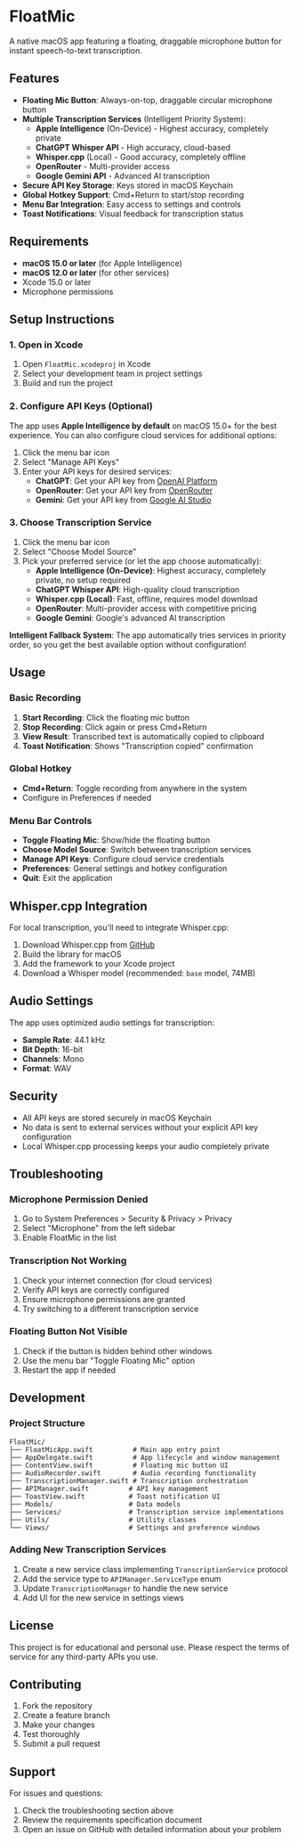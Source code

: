 # FloatMic

A native macOS app featuring a floating, draggable microphone button for instant speech-to-text transcription.

## Features

- **Floating Mic Button**: Always-on-top, draggable circular microphone button
- **Multiple Transcription Services** (Intelligent Priority System):
  - **Apple Intelligence** (On-Device) - Highest accuracy, completely private
  - **ChatGPT Whisper API** - High accuracy, cloud-based
  - **Whisper.cpp** (Local) - Good accuracy, completely offline
  - **OpenRouter** - Multi-provider access
  - **Google Gemini API** - Advanced AI transcription
- **Secure API Key Storage**: Keys stored in macOS Keychain
- **Global Hotkey Support**: Cmd+Return to start/stop recording
- **Menu Bar Integration**: Easy access to settings and controls
- **Toast Notifications**: Visual feedback for transcription status

## Requirements

- **macOS 15.0 or later** (for Apple Intelligence)
- **macOS 12.0 or later** (for other services)
- Xcode 15.0 or later
- Microphone permissions

## Setup Instructions

### 1. Open in Xcode

1. Open `FloatMic.xcodeproj` in Xcode
2. Select your development team in project settings
3. Build and run the project

### 2. Configure API Keys (Optional)

The app uses **Apple Intelligence by default** on macOS 15.0+ for the best experience. You can also configure cloud services for additional options:

1. Click the menu bar icon
2. Select "Manage API Keys"
3. Enter your API keys for desired services:
   - **ChatGPT**: Get your API key from [OpenAI Platform](https://platform.openai.com/api-keys)
   - **OpenRouter**: Get your API key from [OpenRouter](https://openrouter.ai/keys)
   - **Gemini**: Get your API key from [Google AI Studio](https://aistudio.google.com/app/apikey)

### 3. Choose Transcription Service

1. Click the menu bar icon
2. Select "Choose Model Source"
3. Pick your preferred service (or let the app choose automatically):
   - **Apple Intelligence (On-Device)**: Highest accuracy, completely private, no setup required
   - **ChatGPT Whisper API**: High-quality cloud transcription
   - **Whisper.cpp (Local)**: Fast, offline, requires model download
   - **OpenRouter**: Multi-provider access with competitive pricing
   - **Google Gemini**: Google's advanced AI transcription

**Intelligent Fallback System**: The app automatically tries services in priority order, so you get the best available option without configuration!

## Usage

### Basic Recording

1. **Start Recording**: Click the floating mic button
2. **Stop Recording**: Click again or press Cmd+Return
3. **View Result**: Transcribed text is automatically copied to clipboard
4. **Toast Notification**: Shows "Transcription copied" confirmation

### Global Hotkey

- **Cmd+Return**: Toggle recording from anywhere in the system
- Configure in Preferences if needed

### Menu Bar Controls

- **Toggle Floating Mic**: Show/hide the floating button
- **Choose Model Source**: Switch between transcription services
- **Manage API Keys**: Configure cloud service credentials
- **Preferences**: General settings and hotkey configuration
- **Quit**: Exit the application

## Whisper.cpp Integration

For local transcription, you'll need to integrate Whisper.cpp:

1. Download Whisper.cpp from [GitHub](https://github.com/ggerganov/whisper.cpp)
2. Build the library for macOS
3. Add the framework to your Xcode project
4. Download a Whisper model (recommended: `base` model, 74MB)

## Audio Settings

The app uses optimized audio settings for transcription:
- **Sample Rate**: 44.1 kHz
- **Bit Depth**: 16-bit
- **Channels**: Mono
- **Format**: WAV

## Security

- All API keys are stored securely in macOS Keychain
- No data is sent to external services without your explicit API key configuration
- Local Whisper.cpp processing keeps your audio completely private

## Troubleshooting

### Microphone Permission Denied
1. Go to System Preferences > Security & Privacy > Privacy
2. Select "Microphone" from the left sidebar
3. Enable FloatMic in the list

### Transcription Not Working
1. Check your internet connection (for cloud services)
2. Verify API keys are correctly configured
3. Ensure microphone permissions are granted
4. Try switching to a different transcription service

### Floating Button Not Visible
1. Check if the button is hidden behind other windows
2. Use the menu bar "Toggle Floating Mic" option
3. Restart the app if needed

## Development

### Project Structure

```
FloatMic/
├── FloatMicApp.swift          # Main app entry point
├── AppDelegate.swift          # App lifecycle and window management
├── ContentView.swift          # Floating mic button UI
├── AudioRecorder.swift        # Audio recording functionality
├── TranscriptionManager.swift # Transcription orchestration
├── APIManager.swift          # API key management
├── ToastView.swift           # Toast notification UI
├── Models/                   # Data models
├── Services/                 # Transcription service implementations
├── Utils/                    # Utility classes
└── Views/                    # Settings and preference windows
```

### Adding New Transcription Services

1. Create a new service class implementing `TranscriptionService` protocol
2. Add the service type to `APIManager.ServiceType` enum
3. Update `TranscriptionManager` to handle the new service
4. Add UI for the new service in settings views

## License

This project is for educational and personal use. Please respect the terms of service for any third-party APIs you use.

## Contributing

1. Fork the repository
2. Create a feature branch
3. Make your changes
4. Test thoroughly
5. Submit a pull request

## Support

For issues and questions:
1. Check the troubleshooting section above
2. Review the requirements specification document
3. Open an issue on GitHub with detailed information about your problem
